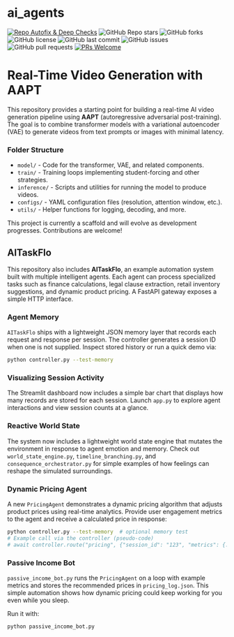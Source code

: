# ai_agents

[![Repo Autofix & Deep Checks](https://github.com/rcastrejon91/ai_agents/actions/workflows/autofix.yml/badge.svg)](https://github.com/rcastrejon91/ai_agents/actions/workflows/autofix.yml)
![GitHub Repo stars](https://img.shields.io/github/stars/rcastrejon91/ai_agents?style=social) 
![GitHub forks](https://img.shields.io/github/forks/rcastrejon91/ai_agents?style=social) 
![GitHub license](https://img.shields.io/github/license/rcastrejon91/ai_agents) 
![GitHub last commit](https://img.shields.io/github/last-commit/rcastrejon91/ai_agents) 
![GitHub issues](https://img.shields.io/github/issues/rcastrejon91/ai_agents) 
![GitHub pull requests](https://img.shields.io/github/issues-pr/rcastrejon91/ai_agents) 
[![PRs Welcome](https://img.shields.io/badge/PRs-welcome-brightgreen.svg?style=flat)](http://makeapullrequest.com)

# Real-Time Video Generation with AAPT




This repository provides a starting point for building a real-time AI video generation pipeline using **AAPT** (autoregressive adversarial post-training). The goal is to combine transformer models with a variational autoencoder (VAE) to generate videos from text prompts or images with minimal latency.

### Folder Structure

- `model/` - Code for the transformer, VAE, and related components.
- `train/` - Training loops implementing student-forcing and other strategies.
- `inference/` - Scripts and utilities for running the model to produce videos.
- `configs/` - YAML configuration files (resolution, attention window, etc.).
- `utils/` - Helper functions for logging, decoding, and more.

This project is currently a scaffold and will evolve as development progresses. Contributions are welcome!

## AITaskFlo

This repository also includes **AITaskFlo**, an example automation system built with multiple intelligent agents. Each agent can process specialized tasks such as finance calculations, legal clause extraction, retail inventory suggestions, and dynamic product pricing. A FastAPI gateway exposes a simple HTTP interface.

### Agent Memory

`AITaskFlo` ships with a lightweight JSON memory layer that records each
request and response per session. The controller generates a session ID
when one is not supplied. Inspect stored history or run a quick demo via:

```bash
python controller.py --test-memory
```

### Visualizing Session Activity

The Streamlit dashboard now includes a simple bar chart that displays how many
records are stored for each session. Launch `app.py` to explore agent interactions
and view session counts at a glance.

### Reactive World State

The system now includes a lightweight world state engine that mutates the
environment in response to agent emotion and memory. Check out
`world_state_engine.py`, `timeline_branching.py`, and
`consequence_orchestrator.py` for simple examples of how feelings can reshape
the simulated surroundings.

### Dynamic Pricing Agent

A new `PricingAgent` demonstrates a dynamic pricing algorithm that adjusts
product prices using real-time analytics. Provide user engagement metrics to the
agent and receive a calculated price in response:

```bash
python controller.py --test-memory  # optional memory test
# Example call via the controller (pseudo-code)
# await controller.route("pricing", {"session_id": "123", "metrics": {...}})
```

### Passive Income Bot

`passive_income_bot.py` runs the `PricingAgent` on a loop with example metrics
and stores the recommended prices in `pricing_log.json`. This simple automation
shows how dynamic pricing could keep working for you even while you sleep.

Run it with:

```bash
python passive_income_bot.py
```
